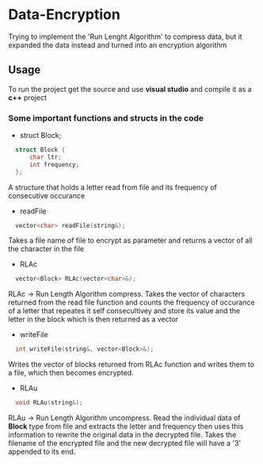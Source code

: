 # Data-Encryption
Trying to implement the 'Run Lenght Algorithm' to compress data, but it expanded the data instead and turned into an encryption algorithm

## Usage
To run the project get the source and use **visual studio** and compile it as a **c++** project

### Some important functions and structs in the code

* struct Block;
````c++
  struct Block {
	  char ltr;
	  int frequency;
  };
````
A structure that holds a letter read from file and its frequency of consecutive occurance

* readFile
````c++
  vector<char> readFile(string&);
````
Takes a file name of file to encrypt as parameter and returns a vector of all the character in the file

* RLAc
````c++
  vector<Block> RLAc(vector<char>&);
````
RLAc -> Run Length Algorithm compress. 
Takes the vector of characters returned from the read file function and counts the frequency of occurance of a letter that repeates it self consecultivey
and store its value and the letter in the block which is then returned as a vector

* writeFile
````c++
  int writeFile(string&, vector<Block>&);
````
Writes the vector of blocks returned from RLAc function and writes them to a file, which then becomes encrypted.

* RLAu
````c++
  void RLAu(string&);
````
RLAu -> Run Length Algorithm uncompress.
Read the individual data of **Block** type from file and extracts the letter and frequency then uses this information to rewrite the original data in the decrypted file.
Takes the filename of the encrypted file and the new decrypted file will have a '3' appended to its end.
